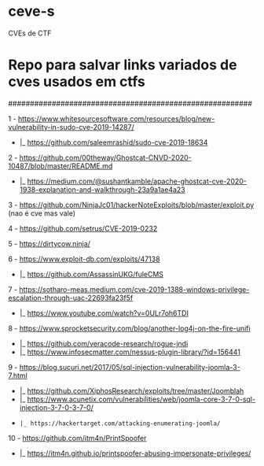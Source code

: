 # ceve-s
CVEs de CTF
# Repo para salvar links variados de cves usados em ctfs
########################################################

  
1 - https://www.whitesourcesoftware.com/resources/blog/new-vulnerability-in-sudo-cve-2019-14287/
  - |_ https://github.com/saleemrashid/sudo-cve-2019-18634

2 - https://github.com/00theway/Ghostcat-CNVD-2020-10487/blob/master/README.md
  - |_ https://medium.com/@sushantkamble/apache-ghostcat-cve-2020-1938-explanation-and-walkthrough-23a9a1ae4a23

3 - https://github.com/NinjaJc01/hackerNoteExploits/blob/master/exploit.py (nao é cve mas vale)

4 - https://github.com/setrus/CVE-2019-0232

5 - https://dirtycow.ninja/

6 -  https://www.exploit-db.com/exploits/47138
  - |_ https://github.com/AssassinUKG/fuleCMS
  
7 - https://sotharo-meas.medium.com/cve-2019-1388-windows-privilege-escalation-through-uac-22693fa23f5f
  - |_ https://www.youtube.com/watch?v=0ULr7oh6TDI
  
8 - https://www.sprocketsecurity.com/blog/another-log4j-on-the-fire-unifi
  - |_ https://github.com/veracode-research/rogue-jndi
  -   |_ https://www.infosecmatter.com/nessus-plugin-library/?id=156441

9 - https://blog.sucuri.net/2017/05/sql-injection-vulnerability-joomla-3-7.html
  - |_ https://github.com/XiphosResearch/exploits/tree/master/Joomblah
  -   |_ https://www.acunetix.com/vulnerabilities/web/joomla-core-3-7-0-sql-injection-3-7-0-3-7-0/
  -     |_ https://hackertarget.com/attacking-enumerating-joomla/

10 - https://github.com/itm4n/PrintSpoofer
   - |_ https://itm4n.github.io/printspoofer-abusing-impersonate-privileges/
   
